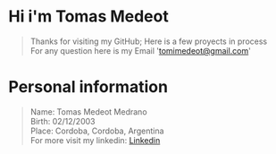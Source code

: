 # Hi i'm Tomas Medeot

>Thanks for visiting my GitHub; Here is a few proyects in process  
>For any question here is my Email 'tomimedeot@gmail.com'

# Personal information
>Name: Tomas Medeot Medrano  
>Birth: 02/12/2003  
>Place: Cordoba, Cordoba, Argentina  
>For more visit my linkedin: [Linkedin](https://www.linkedin.com/in/tomas-medeot-medrano-a457b4185/ "Linkedin")  

